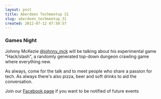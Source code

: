 ```yaml
---
layout: post
title: Aberdeen Techmeetup 31
slug: aberdeen_techmeetup_31
created: 2012-07-12 07:50:57
---
```


<h3>Games Night</h3>
Johnny McKezie <a href ="https://twitter.com/johnny_mck">@johnny_mck</a> will be talking about his experimental game "Hack/slash", a randomly generated top-down dungeon crawling game where everything new.

As always, come for the talk and to meet people who share a passion for tech. As always there's also pizza, beer and soft drinks to aid the conversation.

Join our <a href="https://www.facebook.com/pages/Aberdeen-TechMeetup/220140384757836">Facebook page</a> if you want to be notified of future events